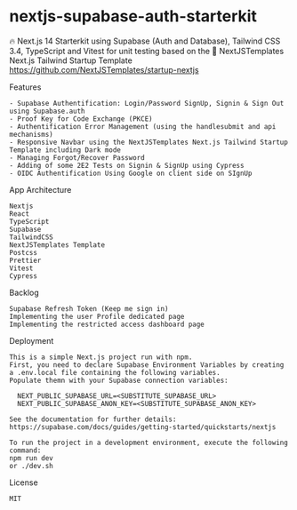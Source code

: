 # nextjs-supabase-auth-starterkit
🔥 Next.js 14 Starterkit using Supabase (Auth and Database), Tailwind CSS 3.4, TypeScript and Vitest for unit testing based on the 🚀 NextJSTemplates Next.js Tailwind Startup Template
https://github.com/NextJSTemplates/startup-nextjs


Features

    - Supabase Authentification: Login/Password SignUp, Signin & Sign Out using Supabase.auth
    - Proof Key for Code Exchange (PKCE)
    - Authentification Error Management (using the handlesubmit and api mechanisms) 
    - Responsive Navbar using the NextJSTemplates Next.js Tailwind Startup Template including Dark mode
    - Managing Forgot/Recover Password
    - Adding of some 2E2 Tests on Signin & SignUp using Cypress
    - OIDC Authentification Using Google on client side on SIgnUp


App Architecture

    Nextjs
    React
    TypeScript
    Supabase
    TailwindCSS
    NextJSTemplates Template
    Postcss
    Prettier
    Vitest
    Cypress
    

Backlog

    Supabase Refresh Token (Keep me sign in)
    Implementing the user Profile dedicated page
    Implementing the restricted access dashboard page 

Deployment

    This is a simple Next.js project run with npm.
    First, you need to declare Supabase Environment Variables by creating a .env.local file containing the following variables.
    Populate themn with your Supabase connection variables:
    
      NEXT_PUBLIC_SUPABASE_URL=<SUBSTITUTE_SUPABASE_URL>
      NEXT_PUBLIC_SUPABASE_ANON_KEY=<SUBSTITUTE_SUPABASE_ANON_KEY>
    
    See the documentation for further details: https://supabase.com/docs/guides/getting-started/quickstarts/nextjs
    
    To run the project in a development environment, execute the following command: 
    npm run dev
    or ./dev.sh
    
License

    MIT 
